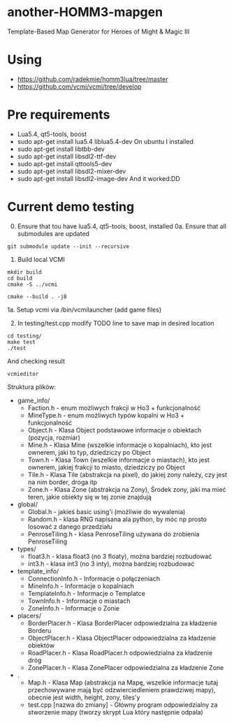 # another-HOMM3-mapgen
Template-Based Map Generator for Heroes of Might &amp; Magic III


# Using 
* https://github.com/radekmie/homm3lua/tree/master
* https://github.com/vcmi/vcmi/tree/develop

# Pre requirements 
* Lua5.4, qt5-tools, boost
* sudo apt-get install lua5.4 liblua5.4-dev
On ubuntu I installed
* sudo apt-get install libtbb-dev
* sudo apt-get install libsdl2-ttf-dev
* sudo apt-get install qttools5-dev
* sudo apt-get install libsdl2-mixer-dev
* sudo apt-get install libsdl2-image-dev
And it worked:DD

# Current demo testing
0. Ensure that tou have lua5.4, qt5-tools, boost,  installed
0a. Ensure that all submodules are updated
```
git submodule update --init --recursive

```
1. Build local VCMI
```
mkdir build
cd build
cmake -S ../vcmi

cmake --build . -j8
```

1a. Setup vcmi via /bin/vcmilauncher (add game files)

2. In testing/test.cpp modify TODO line to save map in desired location 
```
cd testing/
make test
./test
```

And checking result
```
vcmieditor
```

Struktura plików:
- game_info/ 
    - Faction.h - enum możliwych frakcji w Ho3 + funkcjonalność
    - MineType.h - enum możliwych typów kopalni w Ho3 + funkcjonalność
    - Object.h - Klasa Object podstawowe informacje o obiektach (pozycja, rozmiar)
    - Mine.h - Klasa Mine (wszelkie informacje o kopalniach), kto jest ownerem, jaki to typ, dziedziczy po Object
    - Town.h - Klasa Town (wszelkie informacje o miastach), kto jest ownerem, jakiej frakcji to miasto, dziedziczy po Object
    - Tile.h - Klasa Tile (abstrakcja na pixel), do jakiej zony należy, czy jest na nim border, droga itp
    - Zone.h - Klasa Zone (abstrakcja na Zony), Środek zony, jaki ma mieć teren, jakie obiekty się w tej zonie znajdują
- global/
    - Global.h - jakieś basic using'i (możliwie do wywalenia)
    - Random.h - klasa RNG napisana ala python, by móc np prosto losować z danego przedziału
    - PenroseTiling.h - klasa PenroseTiling używana do zrobienia PenroseTiling
- types/
    - float3.h - klasa float3 (no 3 floaty), można bardziej rozbudować
    - int3.h - klasa int3 (no 3 inty), można bardziej rozbudować
- template_info/
    - ConnectionInfo.h - Informacje o połączeniach
    - MineInfo.h - Informacje o kopalniach
    - TemplateInfo.h - Informacje o Templatce
    - TownInfo.h - Informacje o miastach
    - ZoneInfo.h - Informacje o Zonie 
- placers/
    - BorderPlacer.h - Klasa BorderPlacer odpowiedzialna za kładzenie Borderu
    - ObjectPlacer.h - Klasa ObjectPlacer odpowiedzialna za kładzenie obiektów
    - RoadPlacer.h - Klasa RoadPlacer.h odpowiedzialna za kładzenie dróg
    - ZonePlacer.h - Klasa ZonePlacer odpowiedzialna za kładzenie Zone
- .
    - Map.h - Klasa Map (abstrakcja na Mapę, wszelkie informacje tutaj przechowywane mają być odzwierciedleniem prawdziwej mapy), obecnie jest width, height, zony, tiles'y
    - test.cpp [nazwa do zmiany] - Główny program odpowiedzialny za stworzenie mapy (tworzy skrypt Lua który następnie odpala)